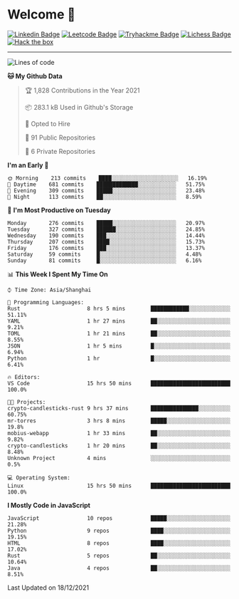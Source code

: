 # Welcome 👋

[![Linkedin Badge](https://img.shields.io/badge/-PedroTorres-blue?style=flat-square&logo=Linkedin&logoColor=white&link=https://www.linkedin.com/in/PedroTorres/)](https://www.linkedin.com/in/pedro-torres-cruz/)
[![Leetcode Badge](https://img.shields.io/badge/profile-leetcode-green)](https://leetcode.com/corfucinas/)
[![Tryhackme Badge](https://img.shields.io/badge/profile-tryhackme-blue)](https://tryhackme.com/p/Corfucinas/)
[![Lichess Badge](https://img.shields.io/badge/challenge_me-lichess-yellow)](https://lichess.org/@/Corfucinas)
[![Hack the box](https://img.shields.io/badge/hack_the_box-profile-red)](https://www.hackthebox.eu/profile/375826)

---

<!--START_SECTION:waka-->
![Lines of code](https://img.shields.io/badge/From%20Hello%20World%20I%27ve%20Written-1.6%20million%20lines%20of%20code-blue)

**🐱 My Github Data** 

> 🏆 1,828 Contributions in the Year 2021
 > 
> 📦 283.1 kB Used in Github's Storage 
 > 
> 💼 Opted to Hire
 > 
> 📜 91 Public Repositories 
 > 
> 🔑 6 Private Repositories  
 > 
**I'm an Early 🐤** 

```text
🌞 Morning    213 commits    ████░░░░░░░░░░░░░░░░░░░░░   16.19% 
🌆 Daytime    681 commits    █████████████░░░░░░░░░░░░   51.75% 
🌃 Evening    309 commits    █████░░░░░░░░░░░░░░░░░░░░   23.48% 
🌙 Night      113 commits    ██░░░░░░░░░░░░░░░░░░░░░░░   8.59%

```
📅 **I'm Most Productive on Tuesday** 

```text
Monday       276 commits    █████░░░░░░░░░░░░░░░░░░░░   20.97% 
Tuesday      327 commits    ██████░░░░░░░░░░░░░░░░░░░   24.85% 
Wednesday    190 commits    ███░░░░░░░░░░░░░░░░░░░░░░   14.44% 
Thursday     207 commits    ████░░░░░░░░░░░░░░░░░░░░░   15.73% 
Friday       176 commits    ███░░░░░░░░░░░░░░░░░░░░░░   13.37% 
Saturday     59 commits     █░░░░░░░░░░░░░░░░░░░░░░░░   4.48% 
Sunday       81 commits     █░░░░░░░░░░░░░░░░░░░░░░░░   6.16%

```


📊 **This Week I Spent My Time On** 

```text
⌚︎ Time Zone: Asia/Shanghai

💬 Programming Languages: 
Rust                     8 hrs 5 mins        ████████████░░░░░░░░░░░░░   51.11% 
YAML                     1 hr 27 mins        ██░░░░░░░░░░░░░░░░░░░░░░░   9.21% 
TOML                     1 hr 21 mins        ██░░░░░░░░░░░░░░░░░░░░░░░   8.55% 
JSON                     1 hr 5 mins         █░░░░░░░░░░░░░░░░░░░░░░░░   6.94% 
Python                   1 hr                █░░░░░░░░░░░░░░░░░░░░░░░░   6.41%

🔥 Editors: 
VS Code                  15 hrs 50 mins      █████████████████████████   100.0%

🐱‍💻 Projects: 
crypto-candlesticks-rust 9 hrs 37 mins       ███████████████░░░░░░░░░░   60.75% 
mr-torres                3 hrs 8 mins        █████░░░░░░░░░░░░░░░░░░░░   19.8% 
mobius-webapp            1 hr 33 mins        ██░░░░░░░░░░░░░░░░░░░░░░░   9.82% 
crypto-candlesticks      1 hr 20 mins        ██░░░░░░░░░░░░░░░░░░░░░░░   8.48% 
Unknown Project          4 mins              ░░░░░░░░░░░░░░░░░░░░░░░░░   0.5%

💻 Operating System: 
Linux                    15 hrs 50 mins      █████████████████████████   100.0%

```

**I Mostly Code in JavaScript** 

```text
JavaScript               10 repos            █████░░░░░░░░░░░░░░░░░░░░   21.28% 
Python                   9 repos             ████░░░░░░░░░░░░░░░░░░░░░   19.15% 
HTML                     8 repos             ████░░░░░░░░░░░░░░░░░░░░░   17.02% 
Rust                     5 repos             ██░░░░░░░░░░░░░░░░░░░░░░░   10.64% 
Java                     4 repos             ██░░░░░░░░░░░░░░░░░░░░░░░   8.51%

```



 Last Updated on 18/12/2021
<!--END_SECTION:waka-->
